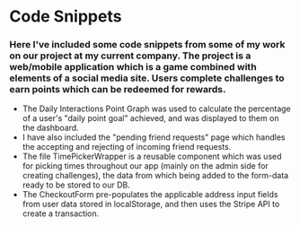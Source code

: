 # Code Snippets

### Here I've included some code snippets from some of my work on our project at my current company. The project is a web/mobile application which is a game combined with elements of a social media site. Users complete challenges to earn points which can be redeemed for rewards.
* The Daily Interactions Point Graph was used to calculate the percentage of a user's "daily point goal" achieved, and was displayed to them on the dashboard. 
* I have also included the "pending friend requests" page which handles the accepting and rejecting of incoming friend requests.
* The file TimePickerWrapper is a reusable component which was used for picking times throughout our app (mainly on the admin side for creating challenges), the data from which being added to the form-data ready to be stored to our DB.
* The CheckoutForm pre-populates the applicable address input fields from user data stored in localStorage, and then uses the Stripe API to create a transaction.
